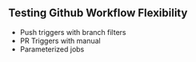 Testing Github Workflow Flexibility
---

- Push triggers with branch filters
- PR Triggers with manual 
- Parameterized jobs